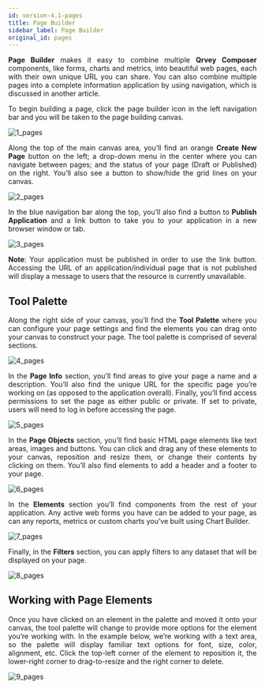 ```yaml
---
id: version-4.1-pages
title: Page Builder
sidebar_label: Page Builder
original_id: pages
---
```


<div style="text-align: justify">

**Page Builder** makes it easy to combine multiple **Qrvey Composer** components, like forms, charts and metrics, into beautiful web pages, each with their own unique URL you can share. You can also combine multiple pages into a complete information application by using navigation, which is discussed  in another article.

To begin building a page, click the page builder icon in the left navigation bar and you will be taken to the page building canvas.

![1_pages](https://s3.amazonaws.com/cdn.qrvey.com/documentation_assets/ui-docs/builders/3.4.5.1_pages/1_pages.png#thumbnail)

Along the top of the main canvas area, you’ll find an orange **Create New Page** button on the left; a drop-down menu in the center where you can navigate between pages; and the status of your page (Draft or Published) on the right. You’ll also see a button to show/hide the grid lines on your canvas.

![2_pages](https://s3.amazonaws.com/cdn.qrvey.com/documentation_assets/ui-docs/builders/3.4.5.1_pages/2_pages.png#thumbnail-20)

In the blue navigation bar along the top, you’ll also find a button to **Publish Application** and a link button to take you to your application in a new browser window or tab.

![3_pages](https://s3.amazonaws.com/cdn.qrvey.com/documentation_assets/ui-docs/builders/3.4.5.1_pages/3_pages.png#thumbnail-40)

**Note**: Your application must be published in order to use the link button. Accessing the URL of an application/individual page that is not published will display a message to users that the resource is currently unavailable.

## Tool Palette
Along the right side of your canvas, you’ll find the **Tool Palette** where you can configure your page settings and find the elements you can drag onto your canvas to construct your page. The tool palette is comprised of several sections.

![4_pages](https://s3.amazonaws.com/cdn.qrvey.com/documentation_assets/ui-docs/builders/3.4.5.1_pages/4_pages.png#thumbnail-40)

In the **Page Info** section, you’ll find areas to give your page a name and a description. You’ll also find the unique URL for the specific page you’re working on (as opposed to the application overall). Finally, you’ll find access permissions to set the page as either public or private. If set to private, users will need to log in before accessing the page.

![5_pages](https://s3.amazonaws.com/cdn.qrvey.com/documentation_assets/ui-docs/builders/3.4.5.1_pages/5_pages.png#thumbnail-40)

In the **Page Objects** section, you’ll find basic HTML page elements like text areas, images and buttons. You can click and drag any of these elements to your canvas, reposition and resize them, or change their contents by clicking on them. You’ll also find elements to add a header and a footer to your page.

![6_pages](https://s3.amazonaws.com/cdn.qrvey.com/documentation_assets/ui-docs/builders/3.4.5.1_pages/6_pages.png#thumbnail-40)

In the **Elements** section you’ll find components from the rest of your application. Any active web forms you have can be added to your page, as can any reports, metrics or custom charts you’ve built using Chart Builder.

![7_pages](https://s3.amazonaws.com/cdn.qrvey.com/documentation_assets/ui-docs/builders/3.4.5.1_pages/7_pages.png#thumbnail-40)

Finally, in the **Filters** section, you can apply filters to any dataset that will be displayed on your page.

![8_pages](https://s3.amazonaws.com/cdn.qrvey.com/documentation_assets/ui-docs/builders/3.4.5.1_pages/8_pages.png#thumbnail-40)

## Working with Page Elements
Once you have clicked on an element in the palette and moved it onto your canvas, the tool palette will change to provide more options for the element you’re working with. In the example below, we’re working with a text area, so the palette will display familiar text options for font, size, color, alignment, etc. Click the top-left corner of the element to reposition it, the lower-right corner to drag-to-resize and the right corner to delete.

![9_pages](https://s3.amazonaws.com/cdn.qrvey.com/documentation_assets/ui-docs/builders/3.4.5.1_pages/9_pages.png#thumbnail)


